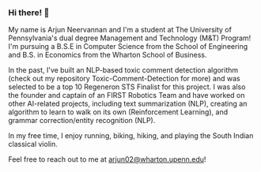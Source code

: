 ### Hi there! 👋

My name is Arjun Neervannan and I'm a student at The University of Pennsylvania's dual degree Management and Technology (M&T) Program! I'm pursuing a B.S.E in Computer Science from the School of Engineering and B.S. in Economics from the Wharton School of Business.

In the past, I've built an NLP-based toxic comment detection algorithm (check out my repository Toxic-Comment-Detection for more) and was selected to be a top 10 Regeneron STS Finalist for this project. I was also the founder and captain of an FIRST Robotics Team and have worked on other AI-related projects, including text summarization (NLP), creating an algorithm to learn to walk on its own (Reinforcement Learning), and grammar correction/entity recognition (NLP).

In my free time, I enjoy running, biking, hiking, and playing the South Indian classical violin.

Feel free to reach out to me at arjun02@wharton.upenn.edu!

<!--
**arjunneervannan/arjunneervannan** is a ✨ _special_ ✨ repository because its `README.md` (this file) appears on your GitHub profile.

Here are some ideas to get you started:

- 🔭 I’m currently working on ...
- 🌱 I’m currently learning ...
- 👯 I’m looking to collaborate on ...
- 🤔 I’m looking for help with ...
- 💬 Ask me about ...
- 📫 How to reach me: ...
- 😄 Pronouns: ...
- ⚡ Fun fact: ...
-->

